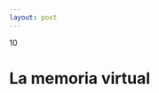 ```yaml
--- 
layout: post
---
```

<div class="header">
  <div class="numbrerUnit">10</div>
  <h1>La memoria virtual</h1>
  <subtitle> </subtitle>
</div>
